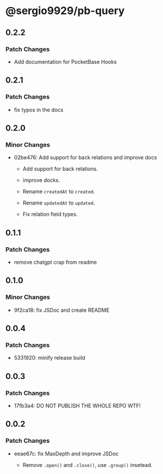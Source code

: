# @sergio9929/pb-query

## 0.2.2

### Patch Changes

- Add documentation for PocketBase Hooks

## 0.2.1

### Patch Changes

- fix typos in the docs

## 0.2.0

### Minor Changes

- 02be476: Add support for back relations and improve docs

  - Add support for back relations.
  - improve docks.

  - Rename `createdAt` to `created`.
  - Rename `updatedAt` to `updated`.
  - Fix relation field types.

## 0.1.1

### Patch Changes

- remove chatgpt crap from readme

## 0.1.0

### Minor Changes

- 9f2ca18: fix JSDoc and create README

## 0.0.4

### Patch Changes

- 5331920: minify release build

## 0.0.3

### Patch Changes

- 17fb3a4: DO NOT PUBLISH THE WHOLE REPO WTF!

## 0.0.2

### Patch Changes

- eeae67c: fix MaxDepth and improve JSDoc

  - Remove `.open()` and `.close()`, use `.group()` insetead.
